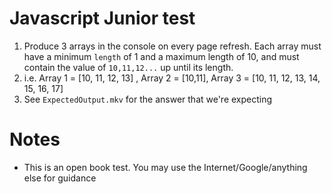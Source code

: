 # Javascript Junior test

1. Produce 3 arrays in the console on every page refresh. Each array must have a minimum `length` of 1 and a maximum length of 10, and must contain the value of `10,11,12...` up until its length.
1. i.e. Array 1 = [10, 11, 12, 13] , Array 2 = [10,11], Array 3 = [10, 11, 12, 13, 14, 15, 16, 17]
1. See `ExpectedOutput.mkv` for the answer that we're expecting

# Notes
* This is an open book test. You may use the Internet/Google/anything else for guidance
